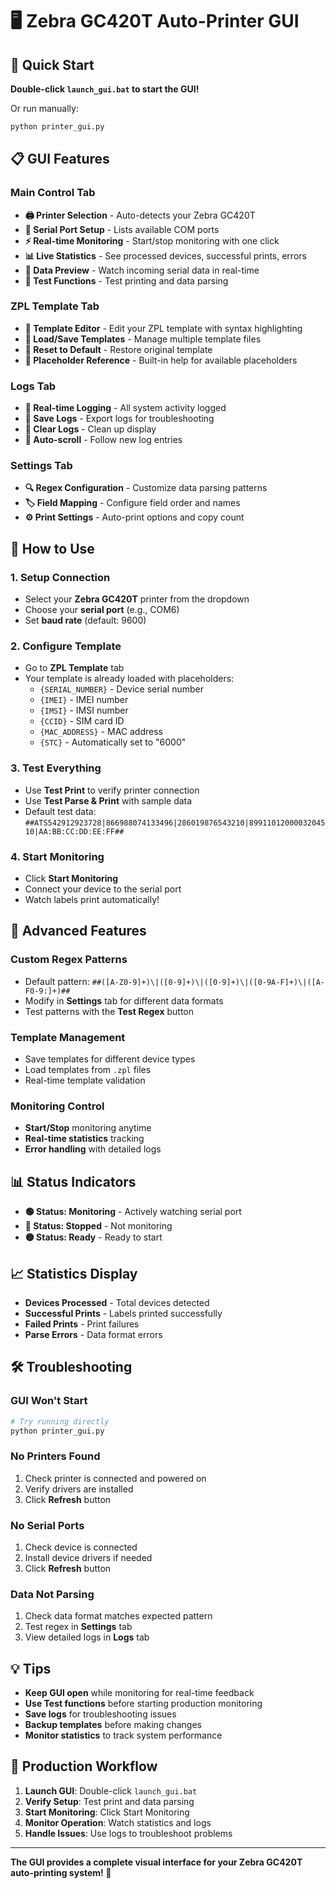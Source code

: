 # 🖥️ Zebra GC420T Auto-Printer GUI

## 🚀 Quick Start

**Double-click `launch_gui.bat` to start the GUI!**

Or run manually:
```bash
python printer_gui.py
```

## 📋 GUI Features

### Main Control Tab
- **🖨️ Printer Selection** - Auto-detects your Zebra GC420T
- **📡 Serial Port Setup** - Lists available COM ports  
- **⚡ Real-time Monitoring** - Start/stop monitoring with one click
- **📊 Live Statistics** - See processed devices, successful prints, errors
- **👀 Data Preview** - Watch incoming serial data in real-time
- **🧪 Test Functions** - Test printing and data parsing

### ZPL Template Tab
- **📝 Template Editor** - Edit your ZPL template with syntax highlighting
- **💾 Load/Save Templates** - Manage multiple template files
- **🔄 Reset to Default** - Restore original template
- **📖 Placeholder Reference** - Built-in help for available placeholders

### Logs Tab
- **📜 Real-time Logging** - All system activity logged
- **💾 Save Logs** - Export logs for troubleshooting
- **🧹 Clear Logs** - Clean up display
- **📜 Auto-scroll** - Follow new log entries

### Settings Tab
- **🔍 Regex Configuration** - Customize data parsing patterns
- **🏷️ Field Mapping** - Configure field order and names
- **⚙️ Print Settings** - Auto-print options and copy count

## 🎯 How to Use

### 1. **Setup Connection**
   - Select your **Zebra GC420T** printer from the dropdown
   - Choose your **serial port** (e.g., COM6)
   - Set **baud rate** (default: 9600)

### 2. **Configure Template**
   - Go to **ZPL Template** tab
   - Your template is already loaded with placeholders:
     - `{SERIAL_NUMBER}` - Device serial number
     - `{IMEI}` - IMEI number
     - `{IMSI}` - IMSI number  
     - `{CCID}` - SIM card ID
     - `{MAC_ADDRESS}` - MAC address
     - `{STC}` - Automatically set to "6000"

### 3. **Test Everything**
   - Use **Test Print** to verify printer connection
   - Use **Test Parse & Print** with sample data
   - Default test data: `##ATS542912923728|866988074133496|286019876543210|8991101200003204510|AA:BB:CC:DD:EE:FF##`

### 4. **Start Monitoring**
   - Click **Start Monitoring**
   - Connect your device to the serial port
   - Watch labels print automatically!

## 🔧 Advanced Features

### Custom Regex Patterns
- Default pattern: `##([A-Z0-9]+)\|([0-9]+)\|([0-9]+)\|([0-9A-F]+)\|([A-F0-9:]+)##`
- Modify in **Settings** tab for different data formats
- Test patterns with the **Test Regex** button

### Template Management
- Save templates for different device types
- Load templates from `.zpl` files
- Real-time template validation

### Monitoring Control
- **Start/Stop** monitoring anytime
- **Real-time statistics** tracking
- **Error handling** with detailed logs

## 📊 Status Indicators

- **🟢 Status: Monitoring** - Actively watching serial port
- **🔴 Status: Stopped** - Not monitoring
- **🟡 Status: Ready** - Ready to start

## 📈 Statistics Display

- **Devices Processed** - Total devices detected
- **Successful Prints** - Labels printed successfully  
- **Failed Prints** - Print failures
- **Parse Errors** - Data format errors

## 🛠️ Troubleshooting

### GUI Won't Start
```bash
# Try running directly
python printer_gui.py
```

### No Printers Found
1. Check printer is connected and powered on
2. Verify drivers are installed
3. Click **Refresh** button

### No Serial Ports
1. Check device is connected
2. Install device drivers if needed
3. Click **Refresh** button

### Data Not Parsing
1. Check data format matches expected pattern
2. Test regex in **Settings** tab
3. View detailed logs in **Logs** tab

## 💡 Tips

- **Keep GUI open** while monitoring for real-time feedback
- **Use Test functions** before starting production monitoring  
- **Save logs** for troubleshooting issues
- **Backup templates** before making changes
- **Monitor statistics** to track system performance

## 🎯 Production Workflow

1. **Launch GUI**: Double-click `launch_gui.bat`
2. **Verify Setup**: Test print and data parsing
3. **Start Monitoring**: Click Start Monitoring
4. **Monitor Operation**: Watch statistics and logs
5. **Handle Issues**: Use logs to troubleshoot problems

---

**The GUI provides a complete visual interface for your Zebra GC420T auto-printing system! 🎉**
